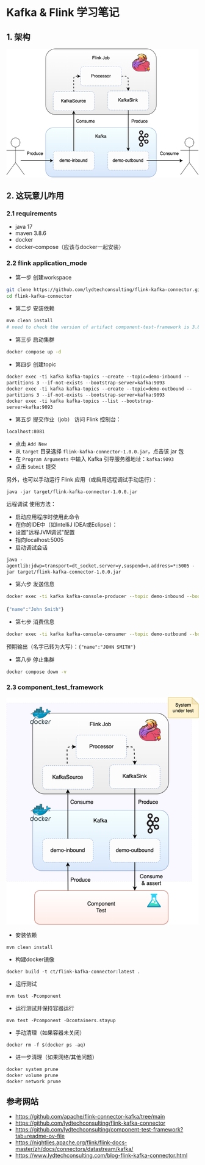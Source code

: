 # Kafka & Flink 学习笔记

## 1. 架构
![alt text](../media/03-1.png)
## 2. 这玩意儿咋用
### 2.1 requirements
- java 17
- maven 3.8.6
- docker
- docker-compose（应该与docker一起安装）

### 2.2 flink application_mode
- 第一步 创建workspace
```bash
git clone https://github.com/lydtechconsulting/flink-kafka-connector.git
cd flink-kafka-connector
```

- 第二步 安装依赖
```bash
mvn clean install
# need to check the version of artifact component-test-framework is 3.8.0 in pom.xml
```

- 第三步 启动集群
```bash
docker compose up -d
```

- 第四步 创建topic
```
docker exec -ti kafka kafka-topics --create --topic=demo-inbound --partitions 3 --if-not-exists --bootstrap-server=kafka:9093
docker exec -ti kafka kafka-topics --create --topic=demo-outbound --partitions 3 --if-not-exists --bootstrap-server=kafka:9093
docker exec -ti kafka kafka-topics --list --bootstrap-server=kafka:9093
```

- 第五步 提交作业（job）
访问 Flink 控制台：
```
localhost:8081
```

- 点击 `Add New`
- 从 `target` 目录选择 `flink-kafka-connector-1.0.0.jar`，点击该 jar 包
- 在 `Program Arguments` 中输入 Kafka 引导服务器地址：`kafka:9093`
- 点击 `Submit` 提交


另外，也可以手动运行 Flink 应用（或启用远程调试手动运行）：
```
java -jar target/flink-kafka-connector-1.0.0.jar
```

远程调试
使用方法：
- 启动应用程序时使用此命令
- 在你的IDE中（如IntelliJ IDEA或Eclipse）：
- 设置"远程JVM调试"配置
- 指向localhost:5005
- 启动调试会话
```
java -agentlib:jdwp=transport=dt_socket,server=y,suspend=n,address=*:5005 -jar target/flink-kafka-connector-1.0.0.jar
```

- 第六步 发送信息
```bash
docker exec -ti kafka kafka-console-producer --topic demo-inbound --bootstrap-server kafka:9093

{"name":"John Smith"}
```

- 第七步 消费信息
```bash
docker exec -ti kafka kafka-console-consumer --topic demo-outbound --bootstrap-server kafka:9093 --from-beginning
```
预期输出（名字已转为大写）：`{"name":"JOHN SMITH"}`

- 第八步 停止集群
```bash
docker compose down -v
```
### 2.3 component_test_framework
![alt text](../media/03-2.png)

- 安装依赖
```
mvn clean install
```

- 构建docker镜像
```
docker build -t ct/flink-kafka-connector:latest .
```

- 运行测试
```
mvn test -Pcomponent
```

- 运行测试并保持容器运行
```
mvn test -Pcomponent -Dcontainers.stayup
```

- 手动清理（如果容器未关闭）
```
docker rm -f $(docker ps -aq)
```

- 进一步清理（如果网络/其他问题）
```
docker system prune
docker volume prune
docker network prune
```

## 参考网站
- https://github.com/apache/flink-connector-kafka/tree/main
- https://github.com/lydtechconsulting/flink-kafka-connector
- https://github.com/lydtechconsulting/component-test-framework?tab=readme-ov-file
- https://nightlies.apache.org/flink/flink-docs-master/zh/docs/connectors/datastream/kafka/
- https://www.lydtechconsulting.com/blog-flink-kafka-connector.html
